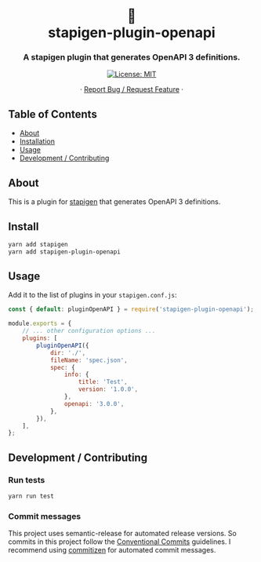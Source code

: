 <h1 align="center">
🧩
<br/>
stapigen-plugin-openapi
</h1>
<h3 align="center">A stapigen plugin that generates OpenAPI 3 definitions.</h3>
<p align="center">
  <a href="#" target="_blank">
    <img alt="License: MIT" src="https://img.shields.io/badge/License-MIT-yellow.svg" />
  </a>
</p>
<p align="center">
  ·
  <a href="https://github.com/TimoBechtel/stapigen-plugin-openapi/issues">Report Bug / Request Feature</a>
  ·
</p>

## Table of Contents

- [About](#About)
- [Installation](#Install)
- [Usage](#Usage)
- [Development / Contributing](#Development-Contributing)

## About

This is a plugin for [stapigen](https://github.com/TimoBechtel/stapigen) that generates OpenAPI 3 definitions.

## Install

```sh
yarn add stapigen
yarn add stapigen-plugin-openapi
```

## Usage

Add it to the list of plugins in your `stapigen.conf.js`:

```js
const { default: pluginOpenAPI } = require('stapigen-plugin-openapi');

module.exports = {
	// ... other configuration options ...
	plugins: [
		pluginOpenAPI({
			dir: './',
			fileName: 'spec.json',
			spec: {
				info: {
					title: 'Test',
					version: '1.0.0',
				},
				openapi: '3.0.0',
			},
		}),
	],
};
```

## Development / Contributing

### Run tests

```sh
yarn run test
```

### Commit messages

This project uses semantic-release for automated release versions. So commits in this project follow the [Conventional Commits](https://www.conventionalcommits.org/en/v1.0.0-beta.2/) guidelines. I recommend using [commitizen](https://github.com/commitizen/cz-cli) for automated commit messages.
